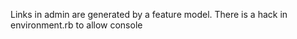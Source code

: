 Links in admin are generated by a feature model.  There is a hack in environment.rb to allow console
